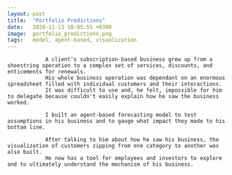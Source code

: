 ```yaml
---
layout: post
title:  "Portfolio Predictions"
date:   2020-11-13 18:05:55 +0300
image:  portfolio_predictions.png
tags:   model, agent-based, visualization
---
```

                A client's subscription-based business grew up from a shoestring operation to a complex set of services, discounts, and enticements for renewals.
                His whole business operation was dependant on an enormous spreadsheet filled with individual customers and their interactions.
                It was difficult to use and, he felt, impossible for him to delegate because couldn't easily explain how he saw the business worked.
                
                I built an agent-based forecasting model to test assumptions in his business and to gauge what impact they made to his bottom line.
                
                After talking to him about how he saw his business, the visualization of customers zipping from one category to another was also built.
                He now has a tool for employees and investors to explore and to ultimately understand the mechanism of his business.
  
